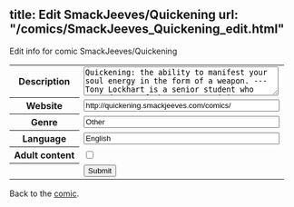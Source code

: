 title: Edit SmackJeeves/Quickening
url: "/comics/SmackJeeves_Quickening_edit.html"
---
Edit info for comic SmackJeeves/Quickening

<form name="comic" action="http://gaepostmail.appspot.com/comic/" method="post">
<table class="comicinfo">
<tr>
<th>Description</th><td><textarea name="description" cols="40" rows="3">Quickening: the ability to manifest your soul energy in the form of a weapon. --- Tony Lockhart is a senior student who attends one of the most prestigious schools in the country: Rowan Academy, which is known for its discerning methods of teaching the art of Quickening and combat. Every day he faces giant robots, giant reptiles, rabid fangirls (but not HIS fangirls), sadistic teachers, and anything that can put him in a life-or-death situation. All for the greater cause. Or so they say. But, really, he just wants to graduate with all his limbs intact. -- READ RIGHT TO LEFT</textarea></td>
</tr>
<tr>
<th>Website</th><td><input type="text" name="url" value="http://quickening.smackjeeves.com/comics/" size="40"/></td>
</tr>
<tr>
<th>Genre</th><td><input type="text" name="genre" value="Other" size="40"/></td>
</tr>
<tr>
<th>Language</th><td><input type="text" name="language" value="English" size="40"/></td>
</tr>
<tr>
<th>Adult content</th><td><input type="checkbox" name="adult" value="adult" /></td>
</tr>
<tr>
<th></th><td>
<input type="hidden" name="comic" value="SmackJeeves_Quickening" />
<input type="submit" name="submit" value="Submit" />
</td>
</tr>
</table>
</form>

Back to the [comic](SmackJeeves_Quickening.html).
